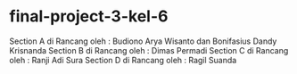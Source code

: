 # final-project-3-kel-6

Section A di Rancang oleh : Budiono Arya Wisanto dan Bonifasius Dandy Krisnanda
Section B di Rancang oleh : Dimas Permadi
Section C di Rancang oleh : Ranji Adi Sura
Section D di Rancang oleh : Ragil Suanda 
